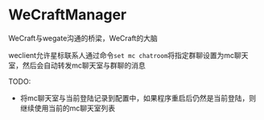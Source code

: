# WeCraftManager

WeCraft与wegate沟通的桥梁，WeCraft的大脑

weclient允许星标联系人通过命令```set mc chatroom```将指定群聊设置为mc聊天室，然后会自动转发mc聊天室与群聊的消息

TODO:
- 将mc聊天室与当前登陆记录到配置中，如果程序重启后仍然是当前登陆，则继续使用当前的mc聊天室列表
